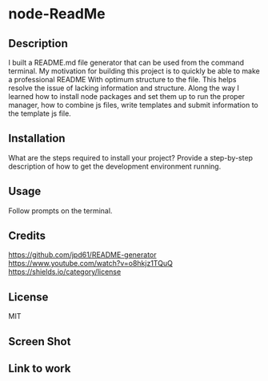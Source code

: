 # node-ReadMe

## Description

I built a README.md file generator that can be used from the command terminal. 
My motivation for building this project is to quickly be able to make a professional README 
With optimum structure to the file. This helps resolve the issue of lacking information and structure. Along the way I learned how to install node packages and set them up to run the proper manager, how to combine js files, write templates and submit information to the template js file.  

## Installation

What are the steps required to install your project? 
Provide a step-by-step description of how to get the development environment running.

## Usage

Follow prompts on the terminal.

## Credits


https://github.com/jpd61/README-generator
https://www.youtube.com/watch?v=o8hkjz1TQuQ
https://shields.io/category/license


## License
MIT

## Screen Shot



## Link to work